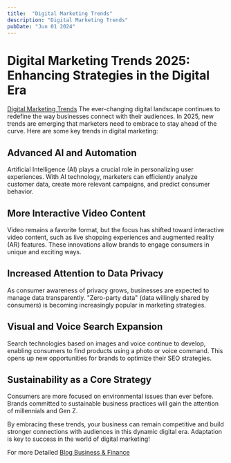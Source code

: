 ```yaml
---
title:  "Digital Marketing Trends"
description: "Digital Marketing Trends"
pubDate: "Jun 01 2024"
---
```


# Digital Marketing Trends 2025: Enhancing Strategies in the Digital Era

[Digital Marketing Trends](https://investifyguide.blogspot.com/2025/03/beginner-guide-to-digital-marketing-trends.html) The ever-changing digital landscape continues to redefine the way businesses connect with their audiences. In 2025, new trends are emerging that marketers need to embrace to stay ahead of the curve. Here are some key trends in digital marketing:

## Advanced AI and Automation  
Artificial Intelligence (AI) plays a crucial role in personalizing user experiences. With AI technology, marketers can efficiently analyze customer data, create more relevant campaigns, and predict consumer behavior.

## More Interactive Video Content  
Video remains a favorite format, but the focus has shifted toward interactive video content, such as live shopping experiences and augmented reality (AR) features. These innovations allow brands to engage consumers in unique and exciting ways.

## Increased Attention to Data Privacy  
As consumer awareness of privacy grows, businesses are expected to manage data transparently. "Zero-party data" (data willingly shared by consumers) is becoming increasingly popular in marketing strategies.

## Visual and Voice Search Expansion  
Search technologies based on images and voice continue to develop, enabling consumers to find products using a photo or voice command. This opens up new opportunities for brands to optimize their SEO strategies.

## Sustainability as a Core Strategy  
Consumers are more focused on environmental issues than ever before. Brands committed to sustainable business practices will gain the attention of millennials and Gen Z.

By embracing these trends, your business can remain competitive and build stronger connections with audiences in this dynamic digital era. Adaptation is key to success in the world of digital marketing!

For more Detailed [Blog Business & Finance](https://investifyguide.blogspot.com/)
